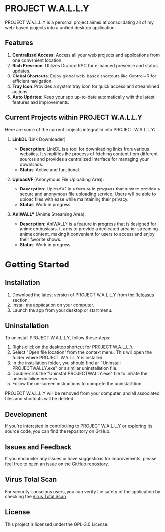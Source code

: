 # PROJECT W.A.L.L.Y

PROJECT W.A.L.L.Y is a personal project aimed at consolidating all of my web-based projects into a unified desktop application.

## Features
1. **Centralized Access**: Access all your web projects and applications from one convenient location.
2. **Rich Presence**: Utilizes Discord RPC for enhanced presence and status updates.
3. **Global Shortcuts**: Enjoy global web-based shortcuts like Control+R for efficient navigation.
4. **Tray Icon**: Provides a system tray icon for quick access and streamlined actions.
5. **Auto Updates**: Keep your app up-to-date automatically with the latest features and improvements.

## Current Projects within PROJECT W.A.L.L.Y

Here are some of the current projects integrated into PROJECT W.A.L.L.Y:

1. **LinkDL** (Link Downloader):
   - **Description**: LinkDL is a tool for downloading links from various websites. It simplifies the process of fetching content from different sources and provides a centralized interface for managing your downloads.
   - **Status**: Active and functional.

2. **UploadVF** (Anonymous File Uploading Area):
   - **Description**: UploadVF is a feature in progress that aims to provide a secure and anonymous file uploading service. Users will be able to upload files with ease while maintaining their privacy.
   - **Status**: Work in progress.

3. **AniWALLY** (Anime Streaming Area):
   - **Description**: AniWALLY is a feature in progress that is designed for anime enthusiasts. It aims to provide a dedicated area for streaming anime content, making it convenient for users to access and enjoy their favorite shows.
   - **Status**: Work in progress.

# Getting Started
## Installation
1. Download the latest version of PROJECT W.A.L.L.Y from the [Releases](https://github.com/OllyWallyy/PROJECTWALLY/releases) section.
2. Install the application on your computer.
3. Launch the app from your desktop or start menu.

## Uninstallation

To uninstall PROJECT W.A.L.L.Y, follow these steps:

1. Right-click on the desktop shortcut for PROJECT W.A.L.L.Y.
2. Select "Open file location" from the context menu. This will open the folder where PROJECT W.A.L.L.Y is installed.
3. In the installation folder, you should find an "Uninstall PROJECTWALLY.exe" or a similar uninstallation file.
4. Double-click the "Uninstall PROJECTWALLY.exe" file to initiate the uninstallation process.
5. Follow the on-screen instructions to complete the uninstallation.

PROJECT W.A.L.L.Y will be removed from your computer, and all associated files and shortcuts will be deleted.


## Development
If you're interested in contributing to PROJECT W.A.L.L.Y or exploring its source code, you can find the repository on GitHub.

## Issues and Feedback
If you encounter any issues or have suggestions for improvements, please feel free to open an issue on the [GitHub repository](https://github.com/OllyWallyy/PROJECTWALLY/issues).

## Virus Total Scan
For security-conscious users, you can verify the safety of the application by checking the [Virus Total Scan](https://www.virustotal.com/gui/file/5d3d16c41402f8c6796e87ac186566e68022d17dffbb6a04f9c21ff0ebe5572d?nocache=1).

## License
This project is licensed under the GPL-3.0 License.
